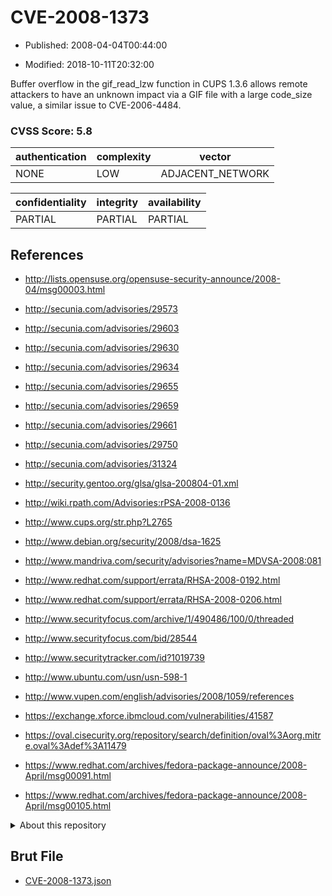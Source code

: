 # CVE-2008-1373

- Published: 2008-04-04T00:44:00

- Modified: 2018-10-11T20:32:00

Buffer overflow in the gif_read_lzw function in CUPS 1.3.6 allows remote attackers to have an unknown impact via a GIF file with a large code_size value, a similar issue to CVE-2006-4484.

### CVSS Score: **5.8**

| authentication | complexity | vector |
| --- | --- | --- |
| NONE | LOW | ADJACENT_NETWORK |

| confidentiality | integrity | availability |
| --- | --- | --- |
| PARTIAL | PARTIAL | PARTIAL |

## References

* http://lists.opensuse.org/opensuse-security-announce/2008-04/msg00003.html

* http://secunia.com/advisories/29573

* http://secunia.com/advisories/29603

* http://secunia.com/advisories/29630

* http://secunia.com/advisories/29634

* http://secunia.com/advisories/29655

* http://secunia.com/advisories/29659

* http://secunia.com/advisories/29661

* http://secunia.com/advisories/29750

* http://secunia.com/advisories/31324

* http://security.gentoo.org/glsa/glsa-200804-01.xml

* http://wiki.rpath.com/Advisories:rPSA-2008-0136

* http://www.cups.org/str.php?L2765

* http://www.debian.org/security/2008/dsa-1625

* http://www.mandriva.com/security/advisories?name=MDVSA-2008:081

* http://www.redhat.com/support/errata/RHSA-2008-0192.html

* http://www.redhat.com/support/errata/RHSA-2008-0206.html

* http://www.securityfocus.com/archive/1/490486/100/0/threaded

* http://www.securityfocus.com/bid/28544

* http://www.securitytracker.com/id?1019739

* http://www.ubuntu.com/usn/usn-598-1

* http://www.vupen.com/english/advisories/2008/1059/references

* https://exchange.xforce.ibmcloud.com/vulnerabilities/41587

* https://oval.cisecurity.org/repository/search/definition/oval%3Aorg.mitre.oval%3Adef%3A11479

* https://www.redhat.com/archives/fedora-package-announce/2008-April/msg00091.html

* https://www.redhat.com/archives/fedora-package-announce/2008-April/msg00105.html

<details>
<summary>About this repository</summary> 

  This repository is part of the project [Live Hack CVE](https://github.com/Live-Hack-CVE). Main website can be found [www.live-hack.org](https://www.live-hack.org) 
  
  Made by [Sn0wAlice](https://github.com/Sn0wAlice) for the people that care about security and need to have a feed of the latest CVEs. Hope you enjoy it, don't forget to star the repo and follow me on [Twitter](https://twitter.com/Sn0wAlice) and [Github](https://github.com/Sn0wAlice). And that is my [personnal website](https://www.alice-snow.me/)

  - [Home Page](https://github.com/Live-Hack-CVE)
  - [Framework](https://github.com/Live-Hack-CVE/cve-framework)
  - [CVE database](https://github.com/Live-Hack-CVE/full_database)
  - [Changelog](https://github.com/Live-Hack-CVE/Changelog)
</details>

## Brut File

* [CVE-2008-1373.json](https://raw.githubusercontent.com/Live-Hack-CVE/full_database/main/cves/2008/CVE-2008-1373.json)

